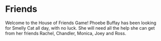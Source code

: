 # Friends
Welcome to the House of Friends Game! Phoebe Buffay has been looking for Smelly Cat all day, with no luck. She will need all the help she can get from her friends Rachel, Chandler, Monica, Joey and Ross. 

